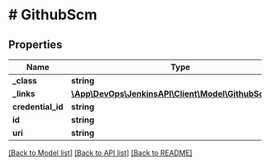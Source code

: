 # # GithubScm

## Properties

Name | Type | Description | Notes
------------ | ------------- | ------------- | -------------
**_class** | **string** |  | [optional]
**_links** | [**\App\DevOps\JenkinsAPI\Client\Model\GithubScmlinks**](GithubScmlinks.md) |  | [optional]
**credential_id** | **string** |  | [optional]
**id** | **string** |  | [optional]
**uri** | **string** |  | [optional]

[[Back to Model list]](../../README.md#models) [[Back to API list]](../../README.md#endpoints) [[Back to README]](../../README.md)

